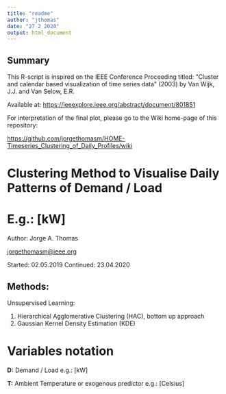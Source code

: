 ```yaml
---
title: "readme"
author: "jthomas"
date: "27 2 2020"
output: html_document
---
```

## Summary

This R-script is inspired on the IEEE Conference Proceeding titled: 
"Cluster and calendar based visualization of time series data" (2003)
by Van Wijk, J.J. and Van Selow, E.R.

Available at: https://ieeexplore.ieee.org/abstract/document/801851

For interpretation of the final plot, please go to the Wiki home-page of this repository:

https://github.com/jorgethomasm/HOME-Timeseries_Clustering_of_Daily_Profiles/wiki 

# Clustering Method to Visualise Daily Patterns of Demand / Load 
# E.g.: [kW]

Author: Jorge A. Thomas

jorgethomasm@ieee.org

Started:   02.05.2019
Continued: 23.04.2020

## Methods: 

Unsupervised Learning:

1. Hierarchical Agglomerative Clustering (HAC), bottom up approach
2. Gaussian Kernel Density Estimation (KDE)

# Variables notation
**D:** Demand / Load e.g.: [kW]

**T:** Ambient Temperature or exogenous predictor e.g.: [Celsius]

